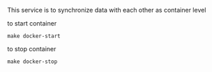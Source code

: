 This service is to synchronize data with each other as container level

to start container 
```
make docker-start
```

to stop container 
```
make docker-stop
```
